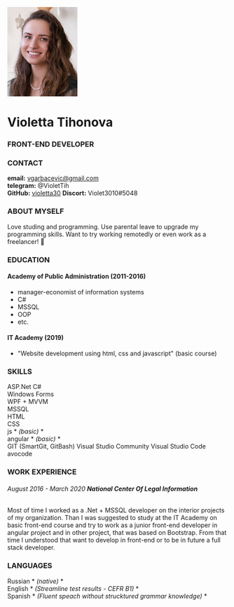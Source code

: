 ![image alt >](/CV_foto_ccexpress.jpeg)
# Violetta Tihonova 
### FRONT-END DEVELOPER
### CONTACT
**email:** vgarbacevic@gmail.com  
**telegram:** @VioletTih  
**GitHub:** [violetta30](https://github.com/violetta30)
**Discort:** Violet3010#5048

### ABOUT MYSELF  

Love studing and programming. Use parental leave to upgrade my programming skills. Want to try working remotedly or even work as a freelancer! :cowboy_hat_face:  

### EDUCATION  
#### **Academy of Public Administration (2011-2016)**   
- manager-economist of information systems  
 - C#  
 - MSSQL  
 - OOP  
 - etc.  
#### **IT Academy (2019)** 
- \"Website development using html, css and javascript\" (basic course)

### SKILLS
ASP.Net 
C#  
Windows Forms  
WPF + MVVM  
MSSQL  
HTML   
CSS  
js * *(basic)* *  
angular * *(basic)* *  
GIT (SmartGit, GitBash)
Visual Studio Community
Visual Studio Code
avocode  

### WORK EXPERIENCE
###### August 2016 - March 2020 **National Center Of Legal Information**
Most of time I worked as a .Net + MSSQL developer on the interior projects of my organization. Than I was suggested to study at the IT Academy on basic front-end course and try to work as a junior front-end developer in angular project and in other project, that was based on Bootstrap. From that time I understood that want to develop in front-end or to be in future a full stack developer. 

### LANGUAGES

Russian * *(native)* *  
English * *(Streamline test results - CEFR B1)* *  
Spanish * *(Fluent speach without strucktured grammar knowledge)* * 
